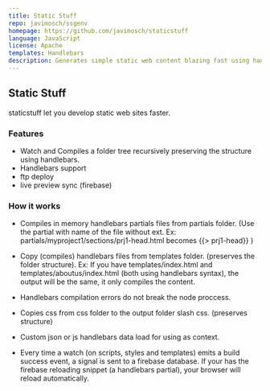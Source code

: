 ```yaml
---
title: Static Stuff
repo: javimosch/ssgenv
homepage: https://github.com/javimosch/staticstuff
language: JavaScript
license: Apache
templates: Handlebars
description: Generates simple static web content blazing fast using handlebars templates.
---
```


## Static Stuff

staticstuff let you develop static web sites faster.

### Features

 - Watch and Compiles a folder tree recursively preserving the structure using handlebars.
 - Handlebars support
 - ftp deploy
 - live preview sync (firebase)

### How it works

 - Compiles in memory handlebars partials files from partials folder. (Use the partial with name of the file without ext. Ex: partials/myproject1/sections/prj1-head.html becomes {{> prj1-head}} )

 - Copy (compiles) handlebars files from templates folder. (preserves the folder structure). Ex: If you have templates/index.html and templates/aboutus/index.html (both using handlebars syntax), the output will be the same, it only compiles the content.

 - Handlebars compilation errors do not break the node proccess.

 - Copies css from css folder to the output folder slash css. (preserves structure)

 - Custom json or js handlebars data load for using as context.

 - Every time a watch (on scripts, styles and templates) emits a build success event, a signal is sent to a firebase database. If your has the firebase reloading snippet (a handlebars partial), your browser will reload automatically.
